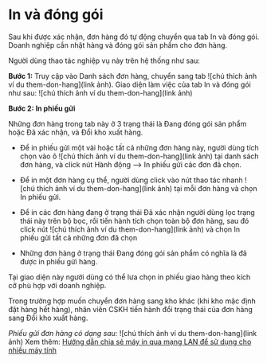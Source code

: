 # In và đóng gói
Sau khi được xác nhận, đơn hàng đó tự động chuyển qua tab In và đóng gói. Doanh nghiệp cần nhặt hàng và đóng gói sản phẩm cho đơn hàng.

Người dùng thao tác nghiệp vụ này trên hệ thống như sau:

**Bước 1:** Truy cập vào Danh sách đơn hàng, chuyển sang tab ![chú thích ảnh ví du them-don-hang](link ảnh). Giao diện làm việc của tab In và đóng gói như sau:
![chú thích ảnh ví du them-don-hang](link ảnh)

**Bước 2: In phiếu gửi**

Những đơn hàng trong tab này ở 3 trạng thái là Đang đóng gói sản phẩm hoặc Đã xác nhận, và Đổi kho xuất hàng.

- Để in phiếu gửi một vài hoặc tất cả những đơn hàng này, người dùng tích chọn vào ô ![chú thích ảnh ví du them-don-hang](link ảnh) tại danh sách đơn hàng, và click nút Hành động --> In phiếu gửi các đơn đã chọn.
- Để in một đơn hàng cụ thể, người dùng click vào nút thao tác nhanh ![chú thích ảnh ví du them-don-hang](link ảnh) tại mỗi đơn hàng và chọn In phiếu gửi.
- Để in các đơn hàng đang ở trạng thái Đã xác nhận người dùng lọc trạng thái này trên bộ bọc, rồi tiến hành tích chọn toàn bộ đơn hàng, sau đó click nút ![chú thích ảnh ví du them-don-hang](link ảnh) và chọn In phiếu gửi tất cả những đơn đã chọn

- Những đơn hàng ở trạng thái Đang đóng gói sản phẩm có nghĩa là đã được in phiếu gửi hàng.

Tại giao diện này người dùng có thể lưa chọn in phiếu giao hàng theo kích cỡ phù hợp với doanh nghiệp.

Trong trường hợp muốn chuyển đơn hàng sang kho khác (khi kho mặc định đặt hàng hết hàng), nhân viên CSKH tiến hành đổi trạng thái của đơn hàng sang Đổi kho xuất hàng.

*Phiếu gửi đơn hàng có dạng sau:*
![chú thích ảnh ví du them-don-hang](link ảnh)
Xem thêm:
[Hướng dẫn chia sẻ máy in qua mạng LAN để sử dụng cho nhiều máy tính](https://nhanh.vn/manual/item/view?id=441)


